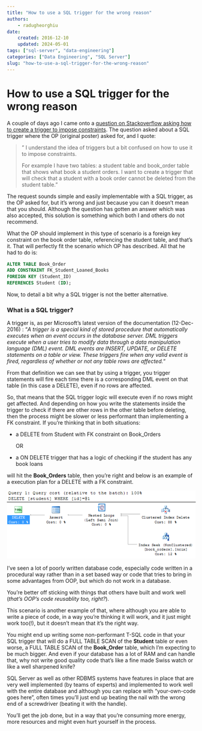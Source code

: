 ```yaml
---
title: "How to use a SQL trigger for the wrong reason"
authors: 
    - radugheorghiu
date: 
    created: 2016-12-10
    updated: 2024-05-01
tags: ["sql-server", "data-engineering"]
categories: ["Data Engineering", "SQL Server"]
slug: "how-to-use-a-sql-trigger-for-the-wrong-reason"
---
```


# **How to use a SQL trigger for the wrong reason**

A couple of days ago I came onto a [question on Stackoverflow asking how to create a trigger to impose constraints](https://web.archive.org/web/20190624075325/http://stackoverflow.com/questions/41043791/using-sql-server-triggers-to-impose-constraints). The question asked about a SQL trigger where the OP (original poster) asked for, and I quote:

> ” I understand the idea of triggers but a bit confused on how to use it to impose constraints.
>
> For example I have two tables: a student table and book_order table that shows what book a student orders. I want to create a trigger that will check that a student with a book order cannot be deleted from the student table.”
<!-- more -->

The request sounds simple and easily implementable with a SQL trigger, as the OP asked for, but it’s wrong and just because you can it doesn’t mean that you should. Although the question has gotten an answer which was also accepted, this solution is something which both I and others do not recommend.

What the OP should implement in this type of scenario is a foreign key constraint on the book order table, referencing the student table, and that’s it. That will perfectly fit the scenario which OP has described. All that he had to do is:

```sql title="Create a foreign key constraint"
ALTER TABLE Book_Order
ADD CONSTRAINT FK_Student_Loaned_Books
FOREIGN KEY (Student_ID)
REFERENCES Student (ID);
```

Now, to detail a bit why a SQL trigger is not the better alternative.

### What is a SQL trigger?

A trigger is, as per Microsoft’s latest version of the documentation (12-Dec-2016) : “*A trigger is a special kind of stored procedure that automatically executes when an event occurs in the database server. DML triggers execute when a user tries to modify data through a data manipulation language (DML) event. DML events are INSERT, UPDATE, or DELETE statements on a table or view. These triggers fire when any valid event is fired, regardless of whether or not any table rows are affected.*“

From that definition we can see that by using a trigger, you trigger statements will fire each time there is a corresponding DML event on that table (in this case a DELETE), even if no rows are affected.

So, that means that the SQL trigger logic will execute even if no rows might get affected. And depending on how you write the statements inside the trigger to check if there are other rows in the other table before deleting, then the process might be slower or less performant than implementing a FK constraint.
If you’re thinking that in both situations:

- a DELETE from Student with FK constraint on Book_Orders

    OR

- a ON DELETE trigger that has a logic of checking if the student has any book loans

will hit the **Book_Orders** table, then you’re right and below is an example of a execution plan for a DELETE with a FK constraint.

<div align="center">
    <img src="/assets/blog_images/2016-12-10-how-to-use-a-sql-trigger/explan.png" alt="execution_plan">
</div>

I’ve seen a lot of poorly written database code, especially code written in a procedural way rather than in a set based way or code that tries to bring in some advantages from OOP, but which do not work in a database.

You’re better off sticking with things that others have built and work well (*that’s OOP’s code reusablity too, right?*).

This scenario is another example of that, where although you are able to write a piece of code, in a way you’re thinking it will work, and it just might work too(!), but it doesn’t mean that it’s the right way.

You might end up writing some non-performant T-SQL code in that your SQL trigger that will do a FULL TABLE SCAN of the **Student** table or even worse, a FULL TABLE SCAN of the **Book_Order** table, which I’m expecting to be much bigger. And even if your database has a lot of RAM and can handle that, why not write good quality code that’s like a fine made Swiss watch or like a well sharpened knife?

SQL Server as well as other RDBMS systems have features in place that are very well implemented (by teams of experts) and implemented to work well with the entire database and although you can replace with “your-own-code goes here”, often times you’ll just end up beating the nail with the wrong end of a screwdriver (beating it with the handle).

You’ll get the job done, but in a way that you’re consuming more energy, more resources and might even hurt yourself in the process.